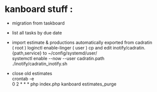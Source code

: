 # kanboard stuff :

- migration from taskboard

- list all tasks by due date

- import estimate & productions automatically exported from cadratin  
	( root ) loginctl enable-linger <username>
	( user )
	cp and edit inotify/cadratin.{path,service} to ~/config/systemd/user/  
	systemctl enable --now --user cadratin.path  
	./inotify/cadratin_inotify.sh  

- close old estimates  
	crontab -e  
		0	2	*	*	*	php index.php kanboard estimates_purge
